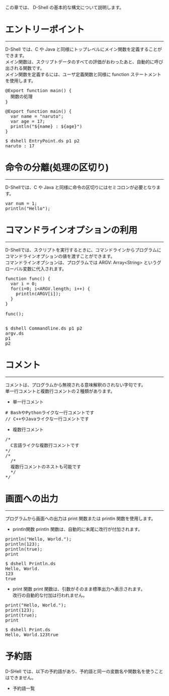 この章では、 D-Shell の基本的な構文について説明します。  

# エントリーポイント
***
D-Shell では、C や Java と同様にトップレベルにメイン関数を定義することができます。  
メイン関数は、スクリプトデータのすべての評価がおわったあと、自動的に呼び出される関数です。  
メイン関数を定義するには、ユーザ定義関数と同様に function ステートメントを使用します。  

<pre>
@Export function main() {
  関数の処理
}
</pre>

<pre class="nums:true toolbar:1 plain:true lang:scala highlight:0 decode:true " title="サンプル: EntryPoint.ds" >
@Export function main() {
  var name = "naruto";
  var age = 17;
  println("${name} : ${age}")
}
</pre>

<pre class="toolbar:1" title="実行例">
$ dshell EntryPoint.ds p1 p2
naruto : 17
</pre>

# 命令の分離(処理の区切り)
***
D-Shellでは、C や Java と同様に命令の区切りにはセミコロンが必要となります。  

<pre>
var num = 1;
println("Hello");
</pre>

# コマンドラインオプションの利用
***
D-Shellでは、スクリプトを実行するときに、コマンドラインからプログラムにコマンドラインオプションの値を渡すことができます。  
コマンドラインオプションは、プログラムでは ARGV: Array&lt;String&gt; というグローバル変数に代入されます。  

<pre class="nums:true toolbar:1 plain:true lang:scala highlight:0 decode:true " title="サンプル: Commandline.ds" >
function func() {
  var i = 0;
  for(i=0; i&lt;ARGV.length; i++) {
    println(ARGV[i]);
  }
}

func();

</pre>

<pre class="toolbar:1" title="実行例">
$ dshell Commandline.ds p1 p2
argv.ds
p1
p2
</pre>

# コメント
***
コメントは、プログラムから無視される意味解釈のされない字句です。  
単一行コメントと複数行コメントの２種類があります。  

* 単一行コメント  
<pre>
# BashやPythonライクな一行コメントです
// C++やJavaライクな一行コメントです
</pre>

* 複数行コメント  
<pre>
/*
  C言語ライクな複数行コメントです
*/
/*
  /*
  複数行コメントのネストも可能です
  */
*/
</pre>

# 画面への出力
***
プログラムから画面への出力は print 関数または println 関数を使用します。  

* println関数
println 関数は、自動的に末尾に改行が付加されます。  

<pre class="nums:true toolbar:1 plain:true lang:scala highlight:0 decode:true " title="サンプル: Println.ds" >
println("Hello, World.");
println(123);
println(true);
print
</pre>

<pre class="toolbar:1" title="実行例">
$ dshell Println.ds
Hello, World.
123
true
</pre>

* print 関数
print 関数は、引数がそのまま標準出力へ表示されます。  
改行の自動的な付加は行われません。  

<pre class="nums:true toolbar:1 plain:true lang:scala highlight:0 decode:true " title="サンプル: Print.ds" >
print("Hello, World.");
print(123);
print(true);
print
</pre>

<pre class="toolbar:1" title="実行例">
$ dshell Print.ds
Hello, World.123true
</pre>

# 予約語
D-SHell では、以下の予約語があり、予約語と同一の変数名や関数名を使うことはできません。 

* 予約語一覧
